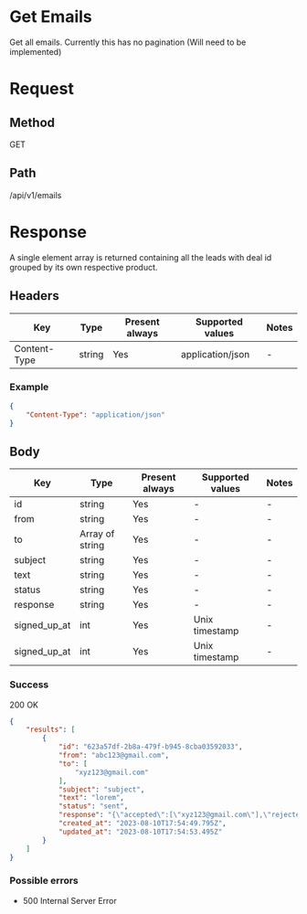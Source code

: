 # Get Emails

Get all emails. Currently this has no pagination (Will need to be implemented)

# Request

## Method

GET

## Path

/api/v1/emails

# Response

A single element array is returned containing all the leads with deal id grouped by its own respective product.

## Headers
| Key          | Type   | Present always | Supported values | Notes |
| ------------ | ------ | -------------- | ---------------- | ----- |
| Content-Type | string | Yes            | application/json | -     |

### Example
```json
{
    "Content-Type": "application/json"
}
```

## Body
| Key          | Type            | Present always | Supported values | Notes |
| ------------ | --------------- | -------------- | ---------------- | ----- |
| id           | string          | Yes            | -                | -     |
| from         | string          | Yes            | -                | -     |
| to           | Array of string | Yes            | -                | -     |
| subject      | string          | Yes            | -                | -     |
| text         | string          | Yes            | -                | -     |
| status       | string          | Yes            | -                | -     |
| response     | string          | Yes            | -                | -     |
| signed_up_at | int             | Yes            | Unix timestamp   | -     |
| signed_up_at | int             | Yes            | Unix timestamp   | -     |

### Success
200 OK
```json
{
    "results": [
        {
            "id": "623a57df-2b8a-479f-b945-8cba03592033",
            "from": "abc123@gmail.com",
            "to": [
                "xyz123@gmail.com"
            ],
            "subject": "subject",
            "text": "lorem",
            "status": "sent",
            "response": "{\"accepted\":[\"xyz123@gmail.com\"],\"rejected\":[],\"ehlo\":[\"PIPELINING\",\"8BITMIME\",\"SMTPUTF8\",\"AUTH LOGIN PLAIN\"],\"envelopeTime\":612,\"messageTime\":218,\"messageSize\":270,\"response\":\"250 Accepted [STATUS=new MSGID=ZNGgB-CzT1bzODhuZNUkbc.vdLF4FeYTAAAAGLkb5l3Swt4PDjDoqO5r1K4]\",\"envelope\":{\"from\":\"abc123@gmail.com\",\"to\":[\"xyz123@gmail.com\"]},\"messageId\":\"<662d8b8b-15a4-07b4-2b00-ab9837c871ae@gmail.com>\",\"preview_url\":\"https://ethereal.email/message/ZNGgB-CzT1bzODhuZNUkbc.vdLF4FeYTAAAAGLkb5l3Swt4PDjDoqO5r1K4\"}",
            "created_at": "2023-08-10T17:54:49.795Z",
            "updated_at": "2023-08-10T17:54:53.495Z"
        }
    ]
}
```

### Possible errors

* 500 Internal Server Error